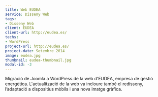```yaml
---
title: Web EUDEA
service: Disseny Web
tags:
- Disseny Web
client: EUDEA
client-url: http://eudea.es/
techs:
- WordPress
project-url: http://eudea.es/
project-date: Setembre 2014
image: eudea.jpg
thumbnail: eudea-thumbnail.jpg
modal-id: -3
---
```

Migració de Joomla a WordPress de la web d'EUDEA, empresa de gestió energètica. L'actualització de la web va incloure també el redisseny, l’adaptació a dispositius mòbils i una nova imatge gràfica.
